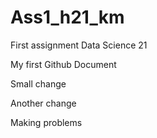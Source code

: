 # Ass1_h21_km
First assignment Data Science 21

My first Github Document 

Small change 

Another change 

Making problems 
